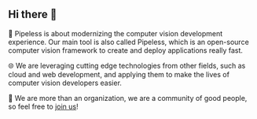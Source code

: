 ## Hi there 👋

🌈 Pipeless is about modernizing the computer vision development experience. Our main tool is also called Pipeless, which is an open-source computer vision framework to create and deploy applications really fast.

🌐 We are leveraging cutting edge technologies from other fields, such as cloud and web development, and applying them to make the lives of computer vision developers easier.

🤝 We are more than an organization, we are a community of good people, so feel free to [join us](https://discord.gg/K2qxQ8uedG)!
